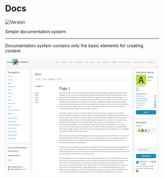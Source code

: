 # Docs

![Version](https://img.shields.io/badge/Version-1.0.1-blue.svg)

Simple documentation system

---

Documentation system contains only the basic elements for creating content.

![Preview](screenshot.png)
